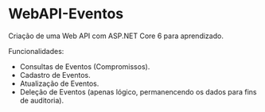 # WebAPI-Eventos

Criação de uma Web API com ASP.NET Core 6 para aprendizado. 

Funcionalidades:

- Consultas de Eventos (Compromissos).
- Cadastro de Eventos.
- Atualização de Eventos.
- Deleção de Eventos (apenas lógico, permanencendo os dados para fins de auditoria).
